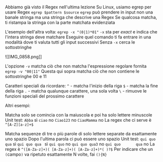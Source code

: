 Abbiamo già visto il Regex nell'ultima lezione
Su Linux, usiamo egrep per usare Regex
	`egrep $pattern $source`
`egrep` può prendere in input non una banale stringa ma una stringa che descrive una Regex
Se qualcosa matcha, ti ristampa la stringa con la parte matchata evidenziata

L'esempio dell'altra volta:
	`egrep -x "(0|1)*01"`
`-x` sta per *exact* e indica che l'intera stringa deve matchare
Eseguire quel comando ti fa entrare in una modalità dove ti valuta tutti gli input successivi
Senza `-x` cerca le sottostringhe

![[IMG_0858.png]]

L'opzione `-v` matcha ciò che non matcha l'espressione regolare fornita
	`egrep -v "00|11"`
Questa qui sopra matcha ciò che non contiene le sottostringhe 00 e 11

Caratteri speciali da ricordare:
	`^` - matcha l'inizio della riga
	`$` - matcha la fine della riga
	`.` - matcha qualunque carattere, una sola volta
	`\` - rimuove le funzioni speciali del prossimo carattere

Altri esempi:

Matcha solo se comincia con la maiuscola e poi ha solo lettere minuscole
Unit test:
	`Abba` sì
	`ciao` no
	`Ciao123` no
	`CiaoMamma` no
La regex che ci serve è `^[A-Z][a-z]+$`

Matcha sequenze di tre o più parole di solo lettere separate da esattamente uno spazio
Dopo l'ultima parola ci può essere uno spazio
Unit test:
	`qui quo qua` sì
	`qui quo qua ` sì
	`qui quo` no
	`qui quo qua3` no
	`qui quo       qua` no
La regex è `^([A-Za-z]+)( [A-Za-z]+)( [A-Za-z]+)*( )?$`
Per indicare che un `(`campo`)` va ripetuto esattamente N volte, fai `(){N}`